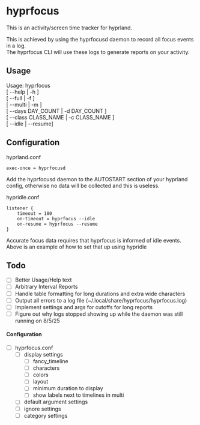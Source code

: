 # hyprfocus
This is an activity/screen time tracker for hyprland.

This is achieved by using the hyprfocusd daemon to record all focus events in a log.  
The hyprfocus CLI will use these logs to generate reports on your activity.

## Usage

Usage: hyprfocus  
[ --help | -h ]  
[ --full | -f ]  
[ --multi | -m ]  
[ --days DAY_COUNT | -d DAY_COUNT ]  
[ --class CLASS_NAME | -c CLASS_NAME ]  
[ --idle | --resume]  

## Configuration

hyprland.conf
```
exec-once = hyprfocusd
```
Add the hyprfocusd daemon to the AUTOSTART section of your hyprland config, otherwise no data will be collected and this is useless.

hypridle.conf
```
listener {
    timeout = 180
    on-timeout = hyprfocus --idle
    on-resume = hyprfocus --resume
}
```
Accurate focus data requires that hyprfocus is informed of idle events. Above is an example of how to set that up using hypridle

## Todo

- [ ] Better Usage/Help text
- [ ] Arbitrary Interval Reports
- [ ] Handle table formatting for long durations and extra wide characters
- [ ] Output all errors to a log file (~/.local/share/hyprfocus/hyprfocus.log)
- [ ] Implement settings and args for cutoffs for long reports
- [ ] Figure out why logs stopped showing up while the daemon was still running on 8/5/25
#### Configuration
- [ ] hyprfocus.conf
    - [ ] display settings
        - [ ] fancy_timeline
        - [ ] characters
        - [ ] colors
        - [ ] layout
        - [ ] minimum duration to display
        - [ ] show labels next to timelines in multi
    - [ ] default argument settings
    - [ ] ignore settings
    - [ ] category settings
